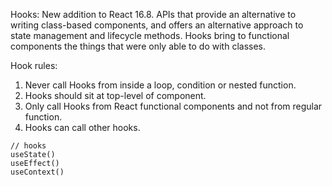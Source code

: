 Hooks:
New addition to React 16.8. APIs that provide an alternative to writing class-based components, and offers an alternative approach to state management and lifecycle methods. Hooks bring to functional 
components the things that were only able to do with classes. 

Hook rules:
1) Never call Hooks from inside a loop, condition or nested function.
2) Hooks should sit at top-level of component.
3) Only call Hooks from React functional components and not from regular function.
4) Hooks can call other hooks.

```
// hooks
useState()
useEffect()
useContext()

```
